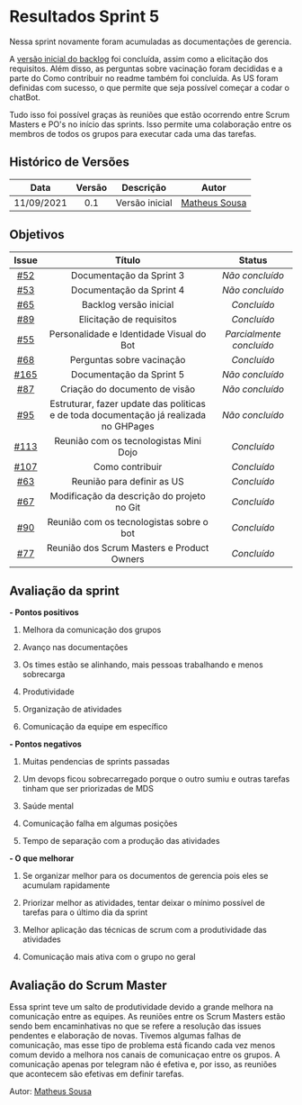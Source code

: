 # Resultados Sprint 5

Nessa sprint novamente foram acumuladas as documentações de gerencia.

A [versão inicial do backlog](https://github.com/fga-eps-mds/2021-1-Bot/blob/main/docs/documento-de-backlog.md) foi concluída, assim como a elicitação dos requisitos. Além disso, as perguntas sobre vacinação foram decididas e a parte do
Como contribuir no readme também foi concluída. As US foram definidas com sucesso, o que permite que seja possível começar a codar o chatBot.

Tudo isso foi possível graças às reuniões que estão ocorrendo entre Scrum Masters e PO's no início das sprints. Isso permite uma colaboração entre os membros de todos os grupos
para executar cada uma das tarefas.

## Histórico de Versões

| Data       | Versão | Descrição                      | Autor             |
| :--------: | :----: | :----------:                   | :---------------: |
| 11/09/2021 |  0.1   | Versão inicial | [Matheus Sousa](https://github.com/gatotabaco)|

## Objetivos

|  Issue  |                   Título                  |              Status             | 
|:-------:|:-----------------------------------------:|:-------------------------------:|
| [#52](https://github.com/fga-eps-mds/2021-1-Bot/issues/52) | Documentação da Sprint 3 | _Não concluído_ |
| [#53](https://github.com/fga-eps-mds/2021-1-Bot/issues/53) | Documentação da Sprint 4 | _Não concluído_ |
| [#65](https://github.com/fga-eps-mds/2021-1-Bot/issues/65) | Backlog versão inicial | _Concluído_ |
| [#89](https://github.com/fga-eps-mds/2021-1-Bot/issues/89) | Elicitação de requisitos | _Concluído_ |
| [#55](https://github.com/fga-eps-mds/2021-1-Bot/issues/55) | Personalidade e Identidade Visual do Bot | _Parcialmente concluído_ |
| [#68](https://github.com/fga-eps-mds/2021-1-Bot/issues/68) | Perguntas sobre vacinação | _Concluído_ |
| [#165](https://github.com/fga-eps-mds/2021-1-Bot/issues/165) | Documentação da Sprint 5 | _Não concluído_ |
| [#87](https://github.com/fga-eps-mds/2021-1-Bot/issues/87) | Criação do documento de visão | _Não concluído_ |
| [#95](https://github.com/fga-eps-mds/2021-1-Bot/issues/95) | Estruturar, fazer update das politicas e de toda documentação já realizada no GHPages | _Não concluído_ |
| [#113](https://github.com/fga-eps-mds/2021-1-Bot/issues/113) | Reunião com os tecnologistas Mini Dojo | _Concluído_ |
| [#107](https://github.com/fga-eps-mds/2021-1-Bot/issues/107) | Como contribuir | _Concluído_ |
| [#63](https://github.com/fga-eps-mds/2021-1-Bot/issues/63) | Reunião para definir as US | _Concluído_ |
| [#67](https://github.com/fga-eps-mds/2021-1-Bot/issues/67) | Modificação da descrição do projeto no Git | _Concluído_ |
| [#90](https://github.com/fga-eps-mds/2021-1-Bot/issues/90) | Reunião com os tecnologistas sobre o bot | _Concluído_ |
| [#77](https://github.com/fga-eps-mds/2021-1-Bot/issues/77) | Reunião dos Scrum Masters e Product Owners | _Concluído_ |

## Avaliação da sprint

**- Pontos positivos**

1. Melhora da comunicação dos grupos

2. Avanço nas documentações

3. Os times estão se alinhando, mais pessoas trabalhando e menos sobrecarga

4. Produtividade

5. Organização de atividades

6. Comunicação da equipe em específico

**- Pontos negativos**

1.  Muitas pendencias de sprints passadas

2. Um devops ficou sobrecarregado porque o outro sumiu e outras tarefas tinham que ser priorizadas de MDS

3. Saúde mental

4. Comunicação falha em algumas posições

5. Tempo de separação com a produção das atividades

**- O que melhorar**

1. Se organizar melhor para os documentos de gerencia pois eles se acumulam rapidamente

2. Priorizar melhor as atividades, tentar deixar o mínimo possível de tarefas para o último dia da sprint

3. Melhor aplicação das técnicas de scrum com a produtividade das atividades

4. Comunicação mais ativa com o grupo no geral

## Avaliação do Scrum Master

Essa sprint teve um salto de produtividade devido a grande melhora na comunicação entre as equipes. As reuniões entre os Scrum Masters estão sendo bem encaminhativas
no que se refere a resolução das issues pendentes e elaboração de novas. Tivemos algumas falhas de comunicação, mas esse tipo de problema está ficando cada vez menos comum
devido a melhora nos canais de comunicaçao entre os grupos. A comunicação apenas por telegram não é efetiva e, por isso, as reuniões que acontecem são efetivas em 
definir tarefas.

Autor: [Matheus Sousa](https://github.com/gatotabaco)
